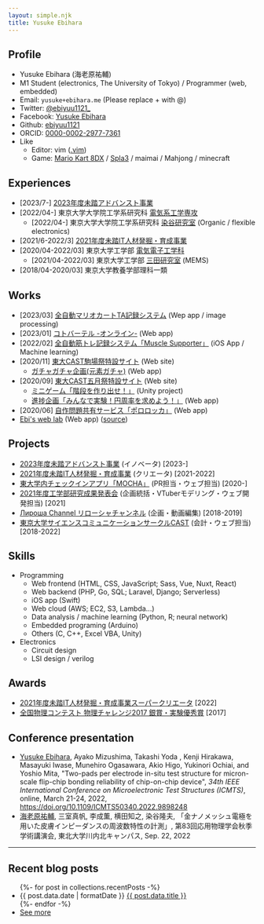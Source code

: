 ```yaml
---
layout: simple.njk
title: Yusuke Ebihara
---
```


## Profile

- Yusuke Ebihara (海老原祐輔)
- M1 Student (electronics, The University of Tokyo) / Programmer (web, embedded)
- Email: `yusuke+ebihara.me` (Please replace + with @)
- Twitter: [@ebiyuu1121_](https://twitter.com/ebiyuu1121_)
- Facebook: [Yusuke Ebihara](https://www.facebook.com/yuusuke.ebihara.7/)
- Github: [ebiyuu1121](https://github.com/ebiyuu1121)
- ORCID: [0000-0002-2977-7361](https://orcid.org/0000-0002-2977-7361)
- Like
  - Editor: vim ([.vim](https://github.com/ebiyuu1121/dotfiles/tree/master/vim))
  - Game: [Mario Kart 8DX](https://mktools.ebiyuu.com/player/ebi/) / [Spla3](https://stat.ink/@ebiyu/spl3) / maimai / Mahjong / minecraft

## Experiences

- [2023/7-] [2023年度未踏アドバンスト事業](https://www.ipa.go.jp/jinzai/mitou/advanced/2023/gaiyou_fj-1.html)
- [2022/04-] 東京大学大学院工学系研究科 [電気系工学専攻](https://www.eeis.t.u-tokyo.ac.jp)
  - [2022/04-] 東京大学大学院工学系研究科 [染谷研究室](http://www.ntech.t.u-tokyo.ac.jp) (Organic / flexible electronics)
- [2021/6-2022/3] [2021年度未踏IT人材発掘・育成事業](https://www.ipa.go.jp/jinzai/mitou/2021/gaiyou_sd-3.html)
- [2020/04-2022/03] 東京大学工学部 [電気電子工学科](https://www.ee.t.u-tokyo.ac.jp/)
  - [2021/04-2022/03] 東京大学工学部 [三田研究室](https://www.if.t.u-tokyo.ac.jp) (MEMS)
- [2018/04-2020/03] 東京大学教養学部理科一類

## Works

- [2023/03] [全自動マリオカートTA記録システム](https://mktools.ebiyuu.com/) (Wep app / image processing)
- [2023/01] [コトバーテル -オンライン-](https://kotobaateru.online/) (Web app)
- [2022/02] [全自動筋トレ記録システム「Muscle Supporter」](https://muscle-supporter.com/) (iOS App / Machine learning)
- [2020/11] [東大CAST駒場祭特設サイト](https://ut-cast.net/komafes2020/) (Web site)
  - [ガチャガチャ企画(元素ガチャ)](https://ut-cast.net/komafes2020/gacha/) (Web app)
- [2020/09] [東大CAST五月祭特設サイト](https://ut-cast.net/mayfes2020/) (Web site)
  - [ミニゲーム「階段を作り出せ！」](https://ut-cast.net/mayfes2020/minigame/tsumiki/) (Unity project)
  - [進捗企画「みんなで実験！円周率を求めよう！」](https://ut-cast.net/mayfes2020/data-collecting/) (Web app)
- [2020/06] [自作問題共有サービス「ポロロッカ」](https://pororocca.com/) (Web app)
- [Ebi's web lab](https://lab.ebiyuu.com/) (Web app) ([source](https://github.com/ebiyuu1121/web-lab))

## Projects

- [2023年度未踏アドバンスト事業](https://www.ipa.go.jp/jinzai/mitou/advanced/2023/gaiyou_fj-1.html) (イノベータ) [2023-]
- [2021年度未踏IT人材発掘・育成事業](https://www.ipa.go.jp/jinzai/mitou/2021/gaiyou_sd-3.html) (クリエータ) [2021-2022]
- [東大学内チェックインアプリ「MOCHA」](https://mocha.t.u-tokyo.ac.jp) (PR担当・ウェブ担当) [2020-]
- [2021年度工学部研究成果発表会](https://2021.eeic.jp/) (企画統括・VTuberモデリング・ウェブ開発担当) [2021]
- [Лироша Channel リローシャチャンネル](https://www.youtube.com/channel/UC5T-TP6eOGbX9DVXpLtevEA) (企画・動画編集) [2018-2019]
- [東京大学サイエンスコミュニケーションサークルCAST](https://ut-cast.net/) (会計・ウェブ担当) [2018-2022]

## Skills

- Programming
  - Web frontend (HTML, CSS, JavaScript; Sass, Vue, Nuxt, React)
  - Web backend (PHP, Go, SQL; Laravel, Django; Serverless)
  - iOS app (Swift)
  - Web cloud (AWS; EC2, S3, Lambda...)
  - Data analysis / machine learning (Python, R; neural network)
  - Embedded programing (Arduino)
  - Others (C, C++, Excel VBA, Unity)
- Electronics
  - Circuit design
  - LSI design / verilog

## Awards

- [2021年度未踏IT人材発掘・育成事業スーパークリエータ](https://www.ipa.go.jp/jinzai/mitou/2021/20220527.html)  [2022]
- [全国物理コンテスト 物理チャレンジ2017 銀賞・実験優秀賞](http://www.jpho.jp/2017schedule.html) [2017]

## Conference presentation

- <u>Yusuke Ebihara</u>, Ayako Mizushima, Takashi Yoda , Kenji Hirakawa, Masayuki Iwase, Munehiro Ogasawara, Akio Higo, Yukinori Ochiai, and Yoshio Mita, "Two-pads per electrode in-situ test structure for micron-scale flip-chip bonding reliability of chip-on-chip device", <i>34th IEEE International Conference on Microelectronic Test Structures (ICMTS)</i>, online, March 21-24, 2022, https://doi.org/10.1109/ICMTS50340.2022.9898248
- <u>海老原祐輔</u>, 三室真帆, 李成薫, 横田知之, 染谷隆夫, 「金ナノメッシュ電極を用いた皮膚インピーダンスの周波数特性の計測」, 第83回応用物理学会秋季学術講演会, 東北大学川内北キャンパス, Sep. 22, 2022

<hr>

## Recent blog posts

<ul>
{%- for post in collections.recentPosts -%}
  <li>
    {{ post.data.date | formatDate }}
    <a href="{{post.url}}">{{ post.data.title }}</a>
  </li>
{%- endfor -%}
  <li>
    <a href="/post">See more</a>
  </li>
</ul>


